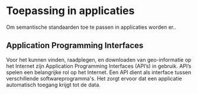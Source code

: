 # Toepassing in applicaties
Om semantische standaarden toe te passen in applicaties worden er..

## Application Programming Interfaces
Voor het kunnen vinden, raadplegen, en downloaden van geo-informatie op het Internet zijn Application Programming Interfaces (API’s) in gebruik. API’s spelen een belangrijke rol op het Internet. Een API dient als interface tussen verschillende softwareprogramma's. Het zorgt ervoor dat een applicatie automatisch toegang krijgt tot de data.



